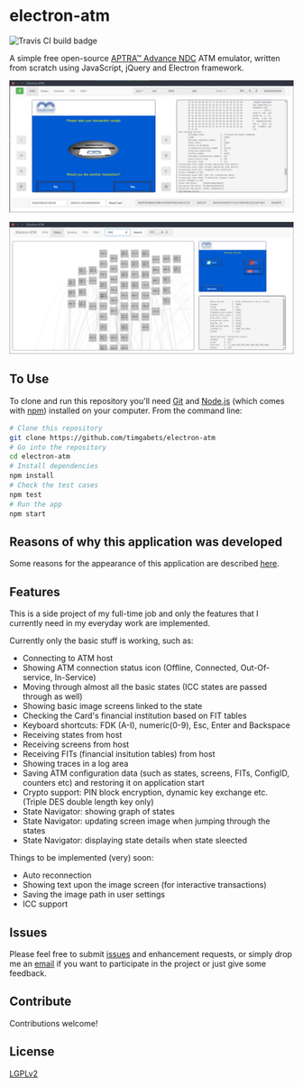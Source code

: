 # electron-atm

![Travis CI build badge](https://travis-ci.org/timgabets/electron-atm.svg?branch=master)

A simple free open-source [APTRA™ Advance NDC](https://www.ncr.com/financial-services/banking-atm-software/aptra-advance-ndc) ATM emulator, written from scratch using JavaScript, jQuery and Electron framework.

![screenshot](img/screenshot.png)

![states navigator](img/states.png)

## To Use

To clone and run this repository you'll need [Git](https://git-scm.com) and [Node.js](https://nodejs.org/en/download/) (which comes with [npm](http://npmjs.com)) installed on your computer. From the command line:

```bash
# Clone this repository
git clone https://github.com/timgabets/electron-atm
# Go into the repository
cd electron-atm
# Install dependencies
npm install
# Check the test cases
npm test
# Run the app
npm start
```

## Reasons of why this application was developed

Some reasons for the appearance of this application are described [here](http://gabets.ru/electron-atm).

## Features 

This is a side project of my full-time job and only the features that I currently need in my everyday work are implemented. 

Currently only the basic stuff is working, such as:

 * Connecting to ATM host
 * Showing ATM connection status icon (Offline, Connected, Out-Of-service, In-Service)
 * Moving through almost all the basic states (ICC states are passed through as well)
 * Showing basic image screens linked to the state
 * Checking the Card's financial institution based on FIT tables
 * Keyboard shortcuts: FDK (A-I), numeric(0-9), Esc, Enter and Backspace
 * Receiving states from host
 * Receiving screens from host
 * Receiving FITs (financial insitution tables) from host
 * Showing traces in a log area
 * Saving ATM configuration data (such as states, screens, FITs, ConfigID, counters etc) and restoring it on application start
 * Crypto support: PIN block encryption, dynamic key exchange etc. (Triple DES double length key only)
 * State Navigator: showing graph of states
 * State Navigator: updating screen image when jumping through the states
 * State Navigator: displaying state details when state sleected

Things to be implemented (very) soon:
 * Auto reconnection
 * Showing text upon the image screen (for interactive transactions)
 * Saving the image path in user settings
 * ICC support

## Issues

Please feel free to submit [issues](https://github.com/timgabets/electron-atm/issues) and enhancement requests, or simply drop me an [email](mailto:tim@gabets.ru) if you want to participate in the project or just give some feedback.

## Contribute

Contributions welcome!

## License
[LGPLv2](LICENSE.md)
